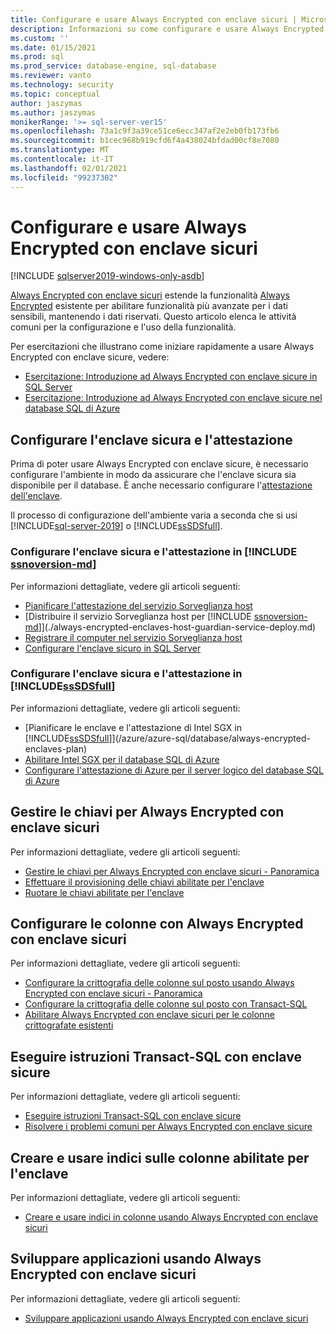 ```yaml
---
title: Configurare e usare Always Encrypted con enclave sicuri | Microsoft Docs
description: Informazioni su come configurare e usare Always Encrypted con enclave sicure in SQL Server e nel database SQL di Azure per ottenere funzionalità avanzate per i dati sensibili.
ms.custom: ''
ms.date: 01/15/2021
ms.prod: sql
ms.prod_service: database-engine, sql-database
ms.reviewer: vanto
ms.technology: security
ms.topic: conceptual
author: jaszymas
ms.author: jaszymas
monikerRange: '>= sql-server-ver15'
ms.openlocfilehash: 73a1c9f3a39ce51ce6ecc347af2e2eb0fb173fb6
ms.sourcegitcommit: b1cec968b919cfd6f4a438024bfdad00cf8e7080
ms.translationtype: MT
ms.contentlocale: it-IT
ms.lasthandoff: 02/01/2021
ms.locfileid: "99237302"
---
```

# <a name="configure-and-use-always-encrypted-with-secure-enclaves"></a>Configurare e usare Always Encrypted con enclave sicuri 

[!INCLUDE [sqlserver2019-windows-only-asdb](../../../includes/applies-to-version/sqlserver2019-windows-only-asdb.md)]

[Always Encrypted con enclave sicuri](always-encrypted-enclaves.md) estende la funzionalità [Always Encrypted](always-encrypted-database-engine.md) esistente per abilitare funzionalità più avanzate per i dati sensibili, mantenendo i dati riservati. Questo articolo elenca le attività comuni per la configurazione e l'uso della funzionalità.

Per esercitazioni che illustrano come iniziare rapidamente a usare Always Encrypted con enclave sicure, vedere:

- [Esercitazione: Introduzione ad Always Encrypted con enclave sicure in SQL Server](../tutorial-getting-started-with-always-encrypted-enclaves.md)
- [Esercitazione: Introduzione ad Always Encrypted con enclave sicure nel database SQL di Azure](/azure/azure-sql/database/always-encrypted-enclaves-getting-started)

## <a name="set-up-the-secure-enclave-and-attestation"></a>Configurare l'enclave sicura e l'attestazione

Prima di poter usare Always Encrypted con enclave sicure, è necessario configurare l'ambiente in modo da assicurare che l'enclave sicura sia disponibile per il database. È anche necessario configurare l'[attestazione dell'enclave](always-encrypted-enclaves.md#secure-enclave-attestation). 

Il processo di configurazione dell'ambiente varia a seconda che si usi [!INCLUDE[sql-server-2019](../../../includes/sssql19-md.md)] o [!INCLUDE[ssSDSfull](../../../includes/sssdsfull-md.md)].

### <a name="set-up-the-secure-enclave-and-attestation-in-ssnoversion-md"></a>Configurare l'enclave sicura e l'attestazione in [!INCLUDE [ssnoversion-md](../../../includes/ssnoversion-md.md)]

Per informazioni dettagliate, vedere gli articoli seguenti:
- [Pianificare l'attestazione del servizio Sorveglianza host](./always-encrypted-enclaves-host-guardian-service-plan.md)
- [Distribuire il servizio Sorveglianza host per [!INCLUDE [ssnoversion-md](../../../includes/ssnoversion-md.md)]](./always-encrypted-enclaves-host-guardian-service-deploy.md)
- [Registrare il computer nel servizio Sorveglianza host](./always-encrypted-enclaves-host-guardian-service-register.md)
- [Configurare l'enclave sicuro in SQL Server](always-encrypted-enclaves-configure-enclave-type.md)

### <a name="set-up-the-secure-enclave-and-attestation-in-sssdsfull"></a>Configurare l'enclave sicura e l'attestazione in [!INCLUDE[ssSDSfull](../../../includes/sssdsfull-md.md)]

Per informazioni dettagliate, vedere gli articoli seguenti:
- [Pianificare le enclave e l'attestazione di Intel SGX in [!INCLUDE[ssSDSfull](../../../includes/sssdsfull-md.md)]](/azure/azure-sql/database/always-encrypted-enclaves-plan)
- [Abilitare Intel SGX per il database SQL di Azure](/azure/azure-sql/database/always-encrypted-enclaves-enable-sgx)
- [Configurare l'attestazione di Azure per il server logico del database SQL di Azure](/azure/azure-sql/database/always-encrypted-enclaves-configure-attestation)

## <a name="manage-keys-for-always-encrypted-with-secure-enclaves"></a>Gestire le chiavi per Always Encrypted con enclave sicuri
Per informazioni dettagliate, vedere gli articoli seguenti:
- [Gestire le chiavi per Always Encrypted con enclave sicuri - Panoramica](always-encrypted-enclaves-manage-keys.md)
- [Effettuare il provisioning delle chiavi abilitate per l'enclave](always-encrypted-enclaves-provision-keys.md)
- [Ruotare le chiavi abilitate per l'enclave](always-encrypted-enclaves-rotate-keys.md)

## <a name="configure-columns-with-always-encrypted-with-secure-enclaves"></a>Configurare le colonne con Always Encrypted con enclave sicuri
Per informazioni dettagliate, vedere gli articoli seguenti:
- [Configurare la crittografia delle colonne sul posto usando Always Encrypted con enclave sicuri - Panoramica](always-encrypted-enclaves-configure-encryption.md)
- [Configurare la crittografia delle colonne sul posto con Transact-SQL](always-encrypted-enclaves-configure-encryption-tsql.md)
- [Abilitare Always Encrypted con enclave sicuri per le colonne crittografate esistenti](always-encrypted-enclaves-enable-for-encrypted-columns.md)

## <a name="run-transact-sql-statements-using-secure-enclaves"></a>Eseguire istruzioni Transact-SQL con enclave sicure
Per informazioni dettagliate, vedere gli articoli seguenti:
- [Eseguire istruzioni Transact-SQL con enclave sicure](always-encrypted-enclaves-query-columns.md)
- [Risolvere i problemi comuni per Always Encrypted con enclave sicure](always-encrypted-enclaves-troubleshooting.md)

## <a name="create-and-use-indexes-on-enclave-enabled-columns"></a>Creare e usare indici sulle colonne abilitate per l'enclave
Per informazioni dettagliate, vedere gli articoli seguenti:
- [Creare e usare indici in colonne usando Always Encrypted con enclave sicuri](always-encrypted-enclaves-create-use-indexes.md)
  
## <a name="develop-applications-using-always-encrypted-with-secure-enclaves"></a>Sviluppare applicazioni usando Always Encrypted con enclave sicuri
Per informazioni dettagliate, vedere gli articoli seguenti:
- [Sviluppare applicazioni usando Always Encrypted con enclave sicuri](always-encrypted-enclaves-client-development.md)
